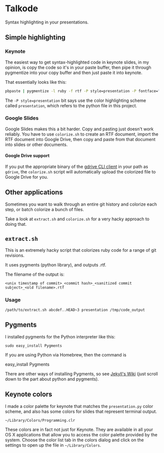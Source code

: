 # Talkode

Syntax highlighting in your presentations.

## Simple highlighting

### Keynote

The easiest way to get syntax-highlighted code in keynote slides, in my opinion,
is copy the code so it's in your paste buffer, then pipe it through pygmentize
into your copy buffer and then just paste it into keynote.

That essentially looks like this:

```bash
pbpaste | pygmentize -l ruby -f rtf -P style=presentation -P fontface="Source Code Pro" | pbcopy
```

The `-P style=presentation` bit says use the color highlighting scheme called
`presentation`, which refers to the python file in this project.

### Google Slides

Google Slides makes this a bit harder. Copy and pasting just doesn't work
reliably. You have to use `colorize.sh` to create an RTF document, import the
RTF document into Google Drive, then copy and paste from that document into
slides or other documents.

#### Google Drive support

If you put the appropriate binary of the [gdrive CLI
client](https://github.com/wyncode/gdrive) in your path as `gdrive`, the
`colorize.sh` script will automatically upload the colorized file to Google
Drive for you.

## Other applications

Sometimes you want to walk through an entire git history
and colorize each step, or batch colorize a bunch of files.

Take a look at `extract.sh` and `colorize.sh` for a very hacky approach to doing that.

## `extract.sh`

This is an extremely hacky script that colorizes ruby code for a range of git revisions.

It uses pygments (python library), and outputs .rtf.

The filename of the output is:

```plain
<unix timestamp of commit>_<commit hash>_<sanitized commit subject>_<old filename>.rtf
```

### Usage

```plain
/path/to/extract.sh abcdef..HEAD~3 presentation /tmp/code_output
```

## Pygments

I installed pygments for the Python interpreter like this:

    sudo easy_install Pygments

If you are using Python via Homebrew, then the command is

   easy_install Pygments

There are other ways of installing Pygments, so see [Jekyll's
Wiki](https://github.com/mojombo/jekyll/wiki/Install) (just scroll down to the
part about python and pygments).

## Keynote colors

I made a color palette for keynote that matches the `presentation.py`
color scheme, and also has some colors for slides that represent terminal output.

    ~/Library/Colors/Programming.clr

These colors are in fact not just for Keynote. They are available in all your
OS X applications that allow you to access the color palette provided by the
system. Choose the color list tab in the colors dialog and click on the
settings to open up the file in `~/Library/Colors`.

